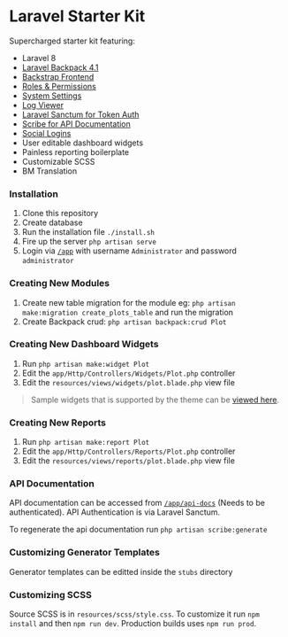 # Laravel Starter Kit

Supercharged starter kit featuring:

- Laravel 8
- [Laravel Backpack 4.1](https://backpackforlaravel.com/docs/4.1/introduction)
- [Backstrap Frontend](https://backstrap.net/index.html)
- [Roles & Permissions](https://spatie.be/docs/laravel-permission/v3/introduction)
- [System Settings](https://github.com/Laravel-Backpack/Settings)
- [Log Viewer](https://github.com/Laravel-Backpack/LogManager)
- [Laravel Sanctum for Token Auth](https://laravel.com/docs/8.x/sanctum#mobile-application-authentication)
- [Scribe for API Documentation](https://scribe.readthedocs.io/en/latest/guide-getting-started.html)
- [Social Logins](https://laravel.com/docs/8.x/socialite)
- User editable dashboard widgets
- Painless reporting boilerplate
- Customizable SCSS
- BM Translation

### Installation

1. Clone this repository
2. Create database
3. Run the installation file `./install.sh`
4. Fire up the server `php artisan serve`
5. Login via [`/app`](/app) with username `Administrator` and password `administrator`

### Creating New Modules

1. Create new table migration for the module eg: `php artisan make:migration create_plots_table` and run the migration
2. Create Backpack crud: `php artisan backpack:crud Plot`

### Creating New Dashboard Widgets

1. Run `php artisan make:widget Plot`
2. Edit the `app/Http/Controllers/Widgets/Plot.php` controller
3. Edit the `resources/views/widgets/plot.blade.php` view file

> Sample widgets that is supported by the theme can be [viewed here](https://backstrap.net/index.html).

### Creating New Reports

1. Run `php artisan make:report Plot`
2. Edit the `app/Http/Controllers/Reports/Plot.php` controller
3. Edit the `resources/views/reports/plot.blade.php` view file

### API Documentation

API documentation can be accessed from [`/app/api-docs`](/app/api-docs) (Needs to be authenticated). API Authentication is via Laravel Sanctum.

To regenerate the api documentation run `php artisan scribe:generate`

### Customizing Generator Templates

Generator templates can be editted inside the `stubs` directory

### Customizing SCSS

Source SCSS is in `resources/scss/style.css`. To customize it run `npm install` and then `npm run dev`. Production builds uses `npm run prod`.

